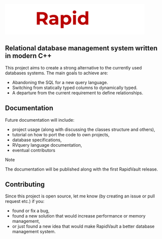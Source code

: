 <img src="https://github.com/krisluczka/RapidVault/blob/master/rv_2024_logo_white.png" height="100px"/>

## Relational database management system written in modern C++

This project aims to create a strong alternative to the currently used databases systems.
The main goals to achieve are:
* Abandoning the SQL for a new query language.
* Switching from statically typed columns to dynamically typed.
* A departure from the current requirement to define relationships.

## Documentation
Future documentation will include:
* project usage (along with discussing the classes structure and others),
* tutorial on how to port the code to own projects,
* database specifications,
* RVquery language documentation,
* eventual contributors

> [!NOTE]
> The documentation will be published along with the first RapidVault release. 

## Contributing
Since this project is open source, let me know (by creating an issue or pull request etc.) if you:
* found or fix a bug,
* found a new solution that would increase performance or memory management,
* or just found a new idea that would make RapidVault a better database management system.
